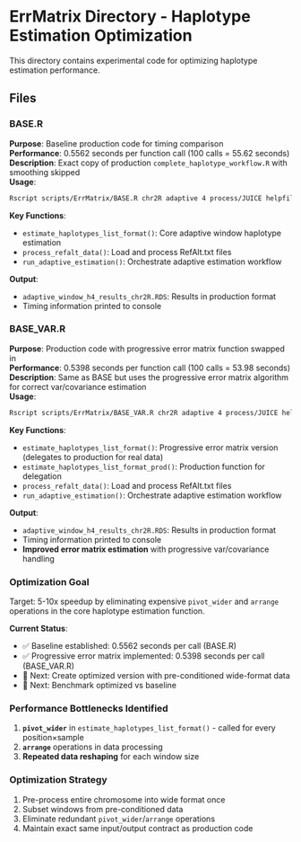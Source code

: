 # ErrMatrix Directory - Haplotype Estimation Optimization

This directory contains experimental code for optimizing haplotype estimation performance.

## Files

### BASE.R
**Purpose**: Baseline production code for timing comparison  
**Performance**: 0.5562 seconds per function call (100 calls = 55.62 seconds)  
**Description**: Exact copy of production `complete_haplotype_workflow.R` with smoothing skipped  
**Usage**: 
```bash
Rscript scripts/ErrMatrix/BASE.R chr2R adaptive 4 process/JUICE helpfiles/JUICE_haplotype_parameters.R --debug --nonverbose
```

**Key Functions**:
- `estimate_haplotypes_list_format()`: Core adaptive window haplotype estimation
- `process_refalt_data()`: Load and process RefAlt.txt files
- `run_adaptive_estimation()`: Orchestrate adaptive estimation workflow

**Output**: 
- `adaptive_window_h4_results_chr2R.RDS`: Results in production format
- Timing information printed to console

### BASE_VAR.R
**Purpose**: Production code with progressive error matrix function swapped in  
**Performance**: 0.5398 seconds per function call (100 calls = 53.98 seconds)  
**Description**: Same as BASE but uses the progressive error matrix algorithm for correct var/covariance estimation  
**Usage**: 
```bash
Rscript scripts/ErrMatrix/BASE_VAR.R chr2R adaptive 4 process/JUICE helpfiles/JUICE_haplotype_parameters.R --debug --nonverbose
```

**Key Functions**:
- `estimate_haplotypes_list_format()`: Progressive error matrix version (delegates to production for real data)
- `estimate_haplotypes_list_format_prod()`: Production function for delegation
- `process_refalt_data()`: Load and process RefAlt.txt files
- `run_adaptive_estimation()`: Orchestrate adaptive estimation workflow

**Output**: 
- `adaptive_window_h4_results_chr2R.RDS`: Results in production format
- Timing information printed to console
- **Improved error matrix estimation** with progressive var/covariance handling

### Optimization Goal
Target: 5-10x speedup by eliminating expensive `pivot_wider` and `arrange` operations in the core haplotype estimation function.

**Current Status**: 
- ✅ Baseline established: 0.5562 seconds per call (BASE.R)
- ✅ Progressive error matrix implemented: 0.5398 seconds per call (BASE_VAR.R)
- 🔄 Next: Create optimized version with pre-conditioned wide-format data
- 🔄 Next: Benchmark optimized vs baseline

### Performance Bottlenecks Identified
1. **`pivot_wider`** in `estimate_haplotypes_list_format()` - called for every position×sample
2. **`arrange`** operations in data processing
3. **Repeated data reshaping** for each window size

### Optimization Strategy
1. Pre-process entire chromosome into wide format once
2. Subset windows from pre-conditioned data
3. Eliminate redundant `pivot_wider`/`arrange` operations
4. Maintain exact same input/output contract as production code
